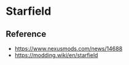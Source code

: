 # Starfield

## Reference

- https://www.nexusmods.com/news/14688
- https://modding.wiki/en/starfield
